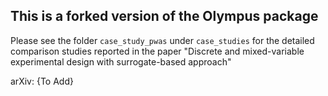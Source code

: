 ## This is a forked version of the Olympus package
Please see the folder ``case_study_pwas`` under ``case_studies`` for the detailed comparison studies reported in the paper "Discrete and mixed-variable experimental design with surrogate-based approach"

arXiv: {To Add}

